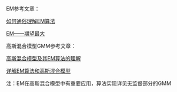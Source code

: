 EM参考文章：

[如何通俗理解EM算法](https://blog.csdn.net/v_JULY_v/article/details/81708386) 

[EM——期望最大](https://zhuanlan.zhihu.com/p/78311644) 



高斯混合模型GMM参考文章：

[高斯混合模型及其EM算法的理解](https://blog.csdn.net/jinping_shi/article/details/59613054) 

[详解EM算法和高斯混合模型](https://blog.csdn.net/lin_limin/article/details/81048411?ops_request_misc=%257B%2522request%255Fid%2522%253A%2522166771942416800182189305%2522%252C%2522scm%2522%253A%252220140713.130102334.pc%255Fall.%2522%257D&request_id=166771942416800182189305&biz_id=0&utm_medium=distribute.pc_search_result.none-task-blog-2~all~first_rank_ecpm_v1~hot_rank-3-81048411-null-null.142^v63^control,201^v3^control,213^v1^t3_control2&utm_term=%E9%AB%98%E6%96%AF%E6%B7%B7%E5%90%88%E6%A8%A1%E5%9E%8B) 



注：EM在高斯混合模型中有重要应用，算法实现详见无监督部分的GMM